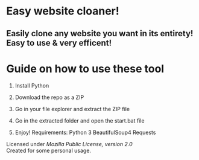 # Easy website cloaner! 
   
## Easily clone any website you want in its entirety! Easy to use & very efficent! 

# Guide on how to use these tool  
  
1. Install Python
  
2. Download the repo as a ZIP   
 
3. Go in your file explorer and extract the ZIP file
 
4. Go in the extracted folder and open the start.bat file   
 
5. Enjoy! 
Requirements: 
    Python 3
    BeautifulSoup4
    Requests 
 
Licensed under *Mozilla Public License, version 2.0*   
Created for some personal usage.  